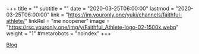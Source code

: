 +++
title = ""
subtitle = ""
date = "2020-03-25T06:00:00"
lastmod = "2020-03-25T06:00:00"
link = "https://im.youronly.one/yuki/channels/faithful-athlete/"
linkRel = "me noopener"
image = "https://rsc.youronly.one/img/y/Faithful_Athlete-logo-02-1500x.webp"
weight = "1"
#metarobots = "noindex"
+++

<a href="https://im.youronly.one/yuki/channels/faithful-athlete/" rel="me noopener" referrerpolicy="strict-origin-when-cross-origin">Blog</a>
